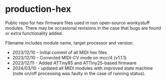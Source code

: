 # production-hex

Public repo for hex firmware files used in non open-source wonkystuff modules. There may be occasional revisions in the case that bugs are found or extra functionality added.

Filename includes module name, target processor and version.

- 2023/12/10 - Initial commit of all MIDI hex files
- 2023/12/10 - Corrected MIDI-CV mode on mcc/4 (v1.1.1)
- 2023/12/11 - Added ATTiny85 and ATTiny25-based firmware
- 2024/03/10 - updated all MIDI modules with improved state machine (note on/off processing was faulty in the case of running status).
